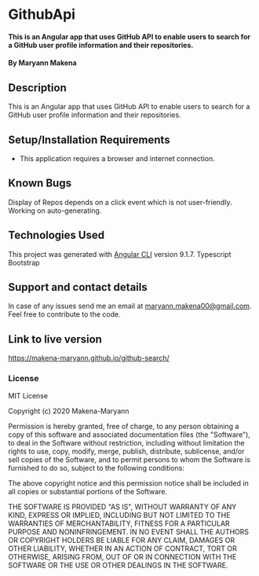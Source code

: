 # GithubApi

#### This is an Angular app that uses GitHub API to enable users to search for a GitHub user profile information and their repositories.

#### By **Maryann Makena**

## Description

This is an Angular app that uses GitHub API to enable users to search for a GitHub user profile information and their repositories.

## Setup/Installation Requirements

- This application requires a browser and internet connection.

## Known Bugs

Display of Repos depends on a click event which is not user-friendly. Working on auto-generating.

## Technologies Used

This project was generated with [Angular CLI](https://github.com/angular/angular-cli) version 9.1.7.
Typescript
Bootstrap

## Support and contact details

In case of any issues send me an email at maryann.makena00@gmail.com. Feel free to contribute to the code.

## Link to live version

https://makena-maryann.github.io/github-search/

### License

MIT License

Copyright (c) 2020 Makena-Maryann

Permission is hereby granted, free of charge, to any person obtaining a copy of this software and associated documentation files (the "Software"), to deal in the Software without restriction, including without limitation the rights to use, copy, modify, merge, publish, distribute, sublicense, and/or sell copies of the Software, and to permit persons to whom the Software is furnished to do so, subject to the following conditions:

The above copyright notice and this permission notice shall be included in all copies or substantial portions of the Software.

THE SOFTWARE IS PROVIDED "AS IS", WITHOUT WARRANTY OF ANY KIND, EXPRESS OR IMPLIED, INCLUDING BUT NOT LIMITED TO THE WARRANTIES OF MERCHANTABILITY, FITNESS FOR A PARTICULAR PURPOSE AND NONINFRINGEMENT. IN NO EVENT SHALL THE AUTHORS OR COPYRIGHT HOLDERS BE LIABLE FOR ANY CLAIM, DAMAGES OR OTHER LIABILITY, WHETHER IN AN ACTION OF CONTRACT, TORT OR OTHERWISE, ARISING FROM, OUT OF OR IN CONNECTION WITH THE SOFTWARE OR THE USE OR OTHER DEALINGS IN THE SOFTWARE.
